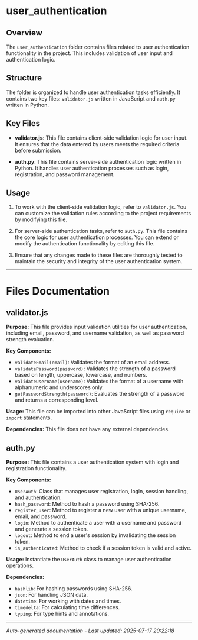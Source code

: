 # user_authentication

## Overview
The `user_authentication` folder contains files related to user authentication functionality in the project. This includes validation of user input and authentication logic.

## Structure
The folder is organized to handle user authentication tasks efficiently. It contains two key files: `validator.js` written in JavaScript and `auth.py` written in Python.

## Key Files
- **validator.js**: This file contains client-side validation logic for user input. It ensures that the data entered by users meets the required criteria before submission.
  
- **auth.py**: This file contains server-side authentication logic written in Python. It handles user authentication processes such as login, registration, and password management.

## Usage
1. To work with the client-side validation logic, refer to `validator.js`. You can customize the validation rules according to the project requirements by modifying this file.
   
2. For server-side authentication tasks, refer to `auth.py`. This file contains the core logic for user authentication processes. You can extend or modify the authentication functionality by editing this file.

3. Ensure that any changes made to these files are thoroughly tested to maintain the security and integrity of the user authentication system.

---

# Files Documentation

## validator.js

**Purpose:** This file provides input validation utilities for user authentication, including email, password, and username validation, as well as password strength evaluation.

**Key Components:**
- `validateEmail(email)`: Validates the format of an email address.
- `validatePassword(password)`: Validates the strength of a password based on length, uppercase, lowercase, and numbers.
- `validateUsername(username)`: Validates the format of a username with alphanumeric and underscores only.
- `getPasswordStrength(password)`: Evaluates the strength of a password and returns a corresponding level.

**Usage:** This file can be imported into other JavaScript files using `require` or `import` statements.

**Dependencies:** This file does not have any external dependencies.

## auth.py

**Purpose:** This file contains a user authentication system with login and registration functionality.

**Key Components:**
- `UserAuth`: Class that manages user registration, login, session handling, and authentication.
- `hash_password`: Method to hash a password using SHA-256.
- `register_user`: Method to register a new user with a unique username, email, and password.
- `login`: Method to authenticate a user with a username and password and generate a session token.
- `logout`: Method to end a user's session by invalidating the session token.
- `is_authenticated`: Method to check if a session token is valid and active.

**Usage:** Instantiate the `UserAuth` class to manage user authentication operations.

**Dependencies:**
- `hashlib`: For hashing passwords using SHA-256.
- `json`: For handling JSON data.
- `datetime`: For working with dates and times.
- `timedelta`: For calculating time differences.
- `typing`: For type hints and annotations.

---
*Auto-generated documentation - Last updated: 2025-07-17 20:22:18*
